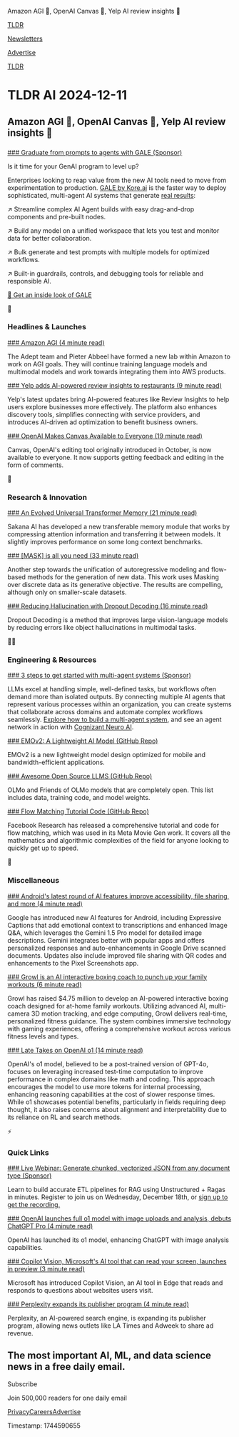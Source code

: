Amazon AGI 🤖, OpenAI Canvas 📃, Yelp AI review insights 🍔

[TLDR](/)

[Newsletters](/newsletters)

[Advertise](https://advertise.tldr.tech/)

[TLDR](/)

# TLDR AI 2024-12-11

## Amazon AGI 🤖, OpenAI Canvas 📃, Yelp AI review insights 🍔

### 

[### Graduate from prompts to agents with GALE (Sponsor)](https://info.kore.ai/gale-for-enterprise-tldr-2?utm_source=3rdpartyads&amp;utm_medium=nurture_email&amp;utm_campaign=fy25_galelaunch_na&amp;utm_term=tldr&amp;utm_content=site)

Is it time for your GenAI program to level up?

Enterprises looking to reap value from the new AI tools need to move from experimentation to production. [GALE by Kore.ai](https://info.kore.ai/gale-for-enterprise-tldr-2?utm_source=3rdpartyads&utm_medium=nurture_email&utm_campaign=fy25_galelaunch_na&utm_term=tldr&utm_content=site) is the faster way to deploy sophisticated, multi-agent AI systems that generate [real results](https://info.kore.ai/gale-for-enterprise-tldr-2?utm_source=3rdpartyads&utm_medium=nurture_email&utm_campaign=fy25_galelaunch_na&utm_term=tldr&utm_content=site):

↗️ Streamline complex AI Agent builds with easy drag-and-drop components and pre-built nodes.

↗️ Build any model on a unified workspace that lets you test and monitor data for better collaboration.

↗️ Bulk generate and test prompts with multiple models for optimized workflows.

↗️ Built-in guardrails, controls, and debugging tools for reliable and responsible AI.

[👀 Get an inside look of GALE](https://info.kore.ai/gale-for-enterprise-tldr-2?utm_source=3rdpartyads&utm_medium=nurture_email&utm_campaign=fy25_galelaunch_na&utm_term=tldr&utm_content=site)

🚀

### Headlines & Launches

[### Amazon AGI (4 minute read)](https://www.amazon.science/blog/amazon-opens-new-ai-lab-in-san-francisco-focused-on-long-term-research-bets?utm_source=tldrai)

The Adept team and Pieter Abbeel have formed a new lab within Amazon to work on AGI goals. They will continue training language models and multimodal models and work towards integrating them into AWS products.

[### Yelp adds AI-powered review insights to restaurants (9 minute read)](https://blog.yelp.com/news/end-of-year-product-release-2024/?utm_source=tldrai)

Yelp's latest updates bring AI-powered features like Review Insights to help users explore businesses more effectively. The platform also enhances discovery tools, simplifies connecting with service providers, and introduces AI-driven ad optimization to benefit business owners.

[### OpenAI Makes Canvas Available to Everyone (19 minute read)](https://openai.com/12-days/?utm_source=tldrai)

Canvas, OpenAI's editing tool originally introduced in October, is now available to everyone. It now supports getting feedback and editing in the form of comments.

🧠

### Research & Innovation

[### An Evolved Universal Transformer Memory (21 minute read)](https://sakana.ai/namm/?utm_source=tldrai)

Sakana AI has developed a new transferable memory module that works by compressing attention information and transferring it between models. It slightly improves performance on some long context benchmarks.

[### [MASK] is all you need (33 minute read)](https://arxiv.org/abs/2412.06787?utm_source=tldrai)

Another step towards the unification of autoregressive modeling and flow-based methods for the generation of new data. This work uses Masking over discrete data as its generative objective. The results are compelling, although only on smaller-scale datasets.

[### Reducing Hallucination with Dropout Decoding (16 minute read)](https://arxiv.org/abs/2412.06474v1?utm_source=tldrai)

Dropout Decoding is a method that improves large vision-language models by reducing errors like object hallucinations in multimodal tasks.

👨‍💻

### Engineering & Resources

[### 3 steps to get started with multi-agent systems (Sponsor)](https://global.cognizant.com/build-a-multi-agent-system?utm_source=tldrai)

LLMs excel at handling simple, well-defined tasks, but workflows often demand more than isolated outputs. By connecting multiple AI agents that represent various processes within an organization, you can create systems that collaborate across domains and automate complex workflows seamlessly. [Explore how to build a multi-agent system](https://global.cognizant.com/build-a-multi-agent-system), and see an agent network in action with [Cognizant Neuro AI](https://global.cognizant.com/build-a-multi-agent-system).

[### EMOv2: A Lightweight AI Model (GitHub Repo)](https://github.com/zhangzjn/emov2?utm_source=tldrai)

EMOv2 is a new lightweight model design optimized for mobile and bandwidth-efficient applications.

[### Awesome Open Source LLMS (GitHub Repo)](https://github.com/allenai/awesome-open-source-lms?utm_source=tldrai)

OLMo and Friends of OLMo models that are completely open. This list includes data, training code, and model weights.

[### Flow Matching Tutorial Code (GitHub Repo)](https://github.com/facebookresearch/flow_matching?utm_source=tldrai)

Facebook Research has released a comprehensive tutorial and code for flow matching, which was used in its Meta Movie Gen work. It covers all the mathematics and algorithmic complexities of the field for anyone looking to quickly get up to speed.

🎁

### Miscellaneous

[### Android's latest round of AI features improve accessibility, file sharing, and more (4 minute read)](https://www.engadget.com/mobile/smartphones/androids-latest-round-of-ai-features-improve-accessibility-file-sharing-and-more-170020518.html?utm_source=tldrai)

Google has introduced new AI features for Android, including Expressive Captions that add emotional context to transcriptions and enhanced Image Q&A, which leverages the Gemini 1.5 Pro model for detailed image descriptions. Gemini integrates better with popular apps and offers personalized responses and auto-enhancements in Google Drive scanned documents. Updates also include improved file sharing with QR codes and enhancements to the Pixel Screenshots app.

[### Growl is an AI interactive boxing coach to punch up your family workouts (6 minute read)](https://venturebeat.com/games/__trashed-13/?utm_source=tldrai)

Growl has raised $4.75 million to develop an AI-powered interactive boxing coach designed for at-home family workouts. Utilizing advanced AI, multi-camera 3D motion tracking, and edge computing, Growl delivers real-time, personalized fitness guidance. The system combines immersive technology with gaming experiences, offering a comprehensive workout across various fitness levels and types.

[### Late Takes on OpenAI o1 (14 minute read)](https://www.alexirpan.com/2024/12/04/late-o1-thoughts.html?utm_source=tldrai)

OpenAI's o1 model, believed to be a post-trained version of GPT-4o, focuses on leveraging increased test-time computation to improve performance in complex domains like math and coding. This approach encourages the model to use more tokens for internal processing, enhancing reasoning capabilities at the cost of slower response times. While o1 showcases potential benefits, particularly in fields requiring deep thought, it also raises concerns about alignment and interpretability due to its reliance on RL and search methods.

⚡️

### Quick Links

[### Live Webinar: Generate chunked, vectorized JSON from any document type (Sponsor)](https://unstructured.io/platform-ragas-webinar?utm_source=tldrai&amp;utm_medium=newsletter&amp;utm_campaign=wbn-12.18.24-platform-ragas)

Learn to build accurate ETL pipelines for RAG using Unstructured + Ragas in minutes. Register to join us on Wednesday, December 18th, or [sign up to get the recording.](https://unstructured.io/platform-ragas-webinar?utm_source=tldrai&utm_medium=newsletter&utm_campaign=wbn-12.18.24-platform-ragas)

[### OpenAI launches full o1 model with image uploads and analysis, debuts ChatGPT Pro (4 minute read)](https://venturebeat.com/ai/openai-launches-full-o1-model-with-34-reduced-error-rate-debuts-chatgpt-pro/?utm_source=tldrai)

OpenAI has launched its o1 model, enhancing ChatGPT with image analysis capabilities.

[### Copilot Vision, Microsoft's AI tool that can read your screen, launches in preview (3 minute read)](https://techcrunch.com/2024/12/05/copilot-vision-microsofts-ai-tool-that-can-read-your-screen-launches-in-preview/?utm_source=tldrai)

Microsoft has introduced Copilot Vision, an AI tool in Edge that reads and responds to questions about websites users visit.

[### Perplexity expands its publisher program (4 minute read)](https://techcrunch.com/2024/12/05/perplexity-expands-its-publisher-program/?utm_source=tldrai)

Perplexity, an AI-powered search engine, is expanding its publisher program, allowing news outlets like LA Times and Adweek to share ad revenue.

## The most important AI, ML, and data science news in a free daily email.

Subscribe

Join 500,000 readers for one daily email

[Privacy](/privacy)[Careers](https://jobs.ashbyhq.com/tldr.tech)[Advertise](/ai/advertise)

Timestamp: 1744590655